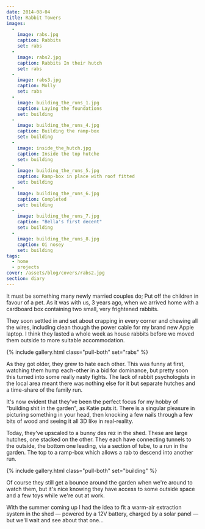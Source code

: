 ```yaml
---
date: 2014-08-04
title: Rabbit Towers
images:
  - 
    image: rabs.jpg
    caption: Rabbits
    set: rabs
  - 
    image: rabs2.jpg
    caption: Rabbits In their hutch
    set: rabs
  - 
    image: rabs3.jpg
    caption: Molly
    set: rabs
  - 
    image: building_the_runs_1.jpg
    caption: Laying the foundations
    set: building
  - 
    image: building_the_runs_4.jpg
    caption: Building the ramp-box
    set: building
  - 
    image: inside_the_hutch.jpg
    caption: Inside the top hutche
    set: building
  - 
    image: building_the_runs_5.jpg
    caption: Ramp-box in place with roof fitted
    set: building
  - 
    image: building_the_runs_6.jpg
    caption: Completed
    set: building
  - 
    image: building_the_runs_7.jpg
    caption: "Bella's first decent"
    set: building
  - 
    image: building_the_runs_8.jpg
    caption: Oi nosey
    set: building
tags:
  - home
  - projects
cover: /assets/blog/covers/rabs2.jpg
section: diary
---
```

It must be something many newly married couples do; Put off the children in favour of a pet. As it was with us, 3 years ago, when we arrived home with a cardboard box containing two small, very frightened rabbits.

They soon settled in and set about crapping in every corner and chewing all the wires, including clean though the power cable for my brand new Apple laptop. I think they lasted a whole week as house rabbits before we moved them outside to more suitable accommodation.

{% include gallery.html class="pull-both" set="rabs" %}

As they got older, they grew to hate each other. This was funny at first, watching them hump each-other in a bid for dominance, but pretty soon this turned into some really nasty fights. The lack of rabbit psychologists in the local area meant there was nothing else for it but separate hutches and a time-share of the family run.

It's now evident that they've been the perfect focus for my hobby of "building shit in the garden", as Katie puts it. There is a singular pleasure in picturing something in your head, then knocking a few nails through a few bits of wood and seeing it all 3D like in real-reality.

Today, they've upscaled to a bunny des rez in the shed.  These are large hutches, one stacked on the other. They each have connecting tunnels to the outside, the bottom one leading, via a section of tube, to a run in the garden. The top to a ramp-box which allows a rab to descend into another run.

{% include gallery.html class="pull-both" set="building" %}

Of course they still get a bounce around the garden when we're around to watch them, but it's nice knowing they have access to some outside space and a few toys while we're out at work. 

With the summer coming up I had the idea to fit a warm-air extraction system in the shed — powered by a 12V battery, charged by a solar panel — but we'll wait and see about that one...